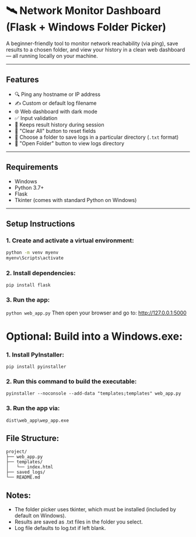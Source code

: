 # 🛰️ Network Monitor Dashboard (Flask + Windows Folder Picker)
A beginner-friendly tool to monitor network reachability (via ping), save results to a chosen folder, and view your history in a clean web dashboard — all running locally on your machine.

---

## Features

- 🔍 Ping any hostname or IP address
- ✍️ Custom or default log filename
- 🌐 Web dashboard with dark mode
- ✅ Input validation
- 📜 Keeps result history during session
- 🧹 "Clear All" button to reset fields
- 📁 Choose a folder to save logs in a particular directory (`.txt` format)
- 📂 "Open Folder" button to view logs directory

---

## Requirements

- Windows
- Python 3.7+
- Flask
- Tkinter (comes with standard Python on Windows)

---

## Setup Instructions

### 1. Create and activate a virtual environment:

```bash
python -m venv myenv
myenv\Scripts\activate
```

### 2. Install dependencies:
`pip install flask`

### 3. Run the app:
`python web_app.py` Then open your browser and go to: http://127.0.0.1:5000

# Optional: Build into a Windows.exe:
### 1. Install PyInstaller: 
`pip install pyinstaller`
### 2. Run this command to build the executable:
`pyinstaller --noconsole --add-data "templates;templates" web_app.py`
### 3. Run the app via:
`dist\web_app\wep_app.exe`

## File Structure:
```
project/
├── web_app.py
├── templates/
│   └── index.html
├── saved_logs/
└── README.md
```
## Notes:
- The folder picker uses tkinter, which must be installed (included by default on Windows).
- Results are saved as .txt files in the folder you select.
- Log file defaults to log.txt if left blank.

